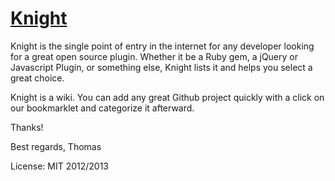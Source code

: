 # [Knight](http://www.knight.io)

Knight is the single point of entry in the internet for any developer looking for a great open source plugin. Whether it be a Ruby gem, a jQuery or Javascript Plugin, or something else, Knight lists it and helps you select a great choice.

Knight is a wiki. You can add any great Github project quickly with a click on our bookmarklet and categorize it afterward.

Thanks!

Best regards,
Thomas

License: MIT 2012/2013
